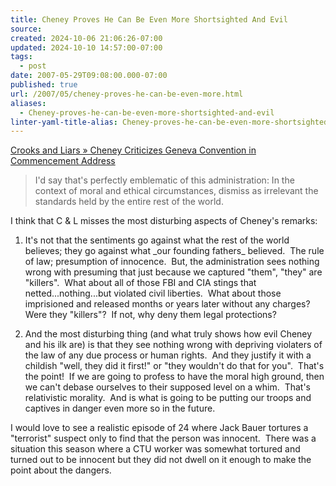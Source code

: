 ```yaml
---
title: Cheney Proves He Can Be Even More Shortsighted And Evil
source: 
created: 2024-10-06 21:06:26-07:00
updated: 2024-10-10 14:57:00-07:00
tags:
  - post
date: 2007-05-29T09:08:00.000-07:00
published: true
url: /2007/05/cheney-proves-he-can-be-even-more.html
aliases:
  - Cheney-proves-he-can-be-even-more-shortsighted-and-evil
linter-yaml-title-alias: Cheney-proves-he-can-be-even-more-shortsighted-and-evil
---
```



[Crooks and Liars » Cheney Criticizes Geneva Convention in Commencement Address](http://www.crooksandliars.com/2007/05/27/cheney-criticizes-geneva-convention-in-commencement-address/)  

> I'd say that's perfectly emblematic of this administration: In the context of moral and ethical circumstances, dismiss as irrelevant the standards held by the entire rest of the world.

  
I think that C & L misses the most disturbing aspects of Cheney's remarks:   
  

1.  It's not that the sentiments go against what the rest of the world believes; they go against what \_our founding fathers\_ believed.  The rule of law; presumption of innocence.  But, the administration sees nothing wrong with presuming that just because we captured "them", "they" are "killers".  What about all of those FBI and CIA stings that netted...nothing...but violated civil liberties.  What about those imprisioned and released months or years later without any charges?  Were they "killers"?  If not, why deny them legal protections?   
    
2.  And the most disturbing thing (and what truly shows how evil Cheney and his ilk are) is that they see nothing wrong with depriving violaters of the law of any due process or human rights.  And they justify it with a childish "well, they did it first!" or "they wouldn't do that for you".  That's the point!  If we are going to profess to have the moral high ground, then we can't debase ourselves to their supposed level on a whim.  That's relativistic morality.  And is what is going to be putting our troops and captives in danger even more so in the future.  
    

I would love to see a realistic episode of 24 where Jack Bauer tortures a "terrorist" suspect only to find that the person was innocent.  There was a situation this season where a CTU worker was somewhat tortured and turned out to be innocent but they did not dwell on it enough to make the point about the dangers.